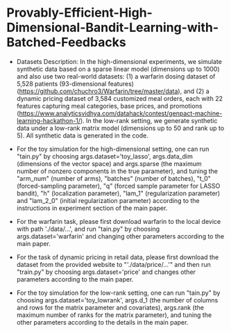 # Provably-Efficient-High-Dimensional-Bandit-Learning-with-Batched-Feedbacks

- Datasets Description: In the high-dimensional experiments, we simulate synthetic data based on a sparse linear model (dimensions up to 1000) and also use two real-world datasets: (1) a warfarin dosing dataset of 5,528 patients (93-dimensional features) (https://github.com/chuchro3/Warfarin/tree/master/data), and (2) a dynamic pricing dataset of 3,584 customized meal orders, each with 22 features capturing meal categories, base prices, and promotions (https://www.analyticsvidhya.com/datahack/contest/genpact-machine-learning-hackathon-1/). In the low-rank setting, we generate synthetic data under a low-rank matrix model (dimensions up to 50 and rank up to 5). All synthetic data is generated in the code.

- For the toy simulation for the high-dimensional setting, one can run "tain.py" by choosing args.dataset='toy_lasso', args.data_dim (dimensions of the vector space) and args.sparse (the maximum number of nonzero components in the true parameter), and tuning the "arm_num" (number of arms), "batches" (number of batches), "t_0" (forced-sampling parameter), "q" (forced sample parameter for LASSO bandit), "h" (localization parameter), "lam_1" (regularization parameter) and "lam_2_0" (initial regularization parameter) according to the instructions in experiment section of the main paper. 

- For the warfarin task, please first download warfarin to the local device with path './data/...', and run "tain.py" by choosing args.dataset='warfarin' and changing other parameters according to the main paper.

- For the task of dynamic pricing in retail data, please first download the dataset from the provided website to "'./data/price/...'" and then run "train.py" by choosing args.dataset='price' and changes other parameters according to the main paper.

- For the toy simulation for the low-rank setting, one can run "tain.py" by choosing args.dataset='toy_lowrank', args.d_1 (the number of columns and rows for the matrix parameter and covariates), args.rank (the maximum number of ranks for the matrix parameter), and tuning the other parameters according to the details in the main paper.

